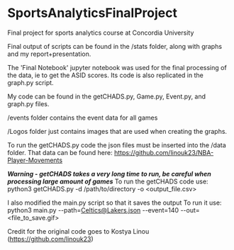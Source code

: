 # SportsAnalyticsFinalProject
Final project for sports analytics course at Concordia University

Final output of scripts can be found in the /stats folder, along with graphs and my report+presentation.

The 'Final Notebook' jupyter notebook was used for the final processing of the data, ie to get the ASID scores. Its code is also replicated in the graph.py script.

My code can be found in the getCHADS.py, Game.py, Event.py, and graph.py files.

/events folder contains the event data for all games

/Logos folder just contains images that are used when creating the graphs.

To run the getCHADS.py code the json files must be inserted into the /data folder. That data can be found here:
https://github.com/linouk23/NBA-Player-Movements

***Warning - getCHADS takes a very long time to run, be careful when processing large amount of games***
To run the getCHADS code use:
python3 getCHADS.py -d /path/to/directory -o <output_file.csv>

I also modified the main.py script so that it saves the output
To run it use:
python3 main.py --path=Celtics@Lakers.json --event=140 --out=<file_to_save.gif>

Credit for the original code goes to Kostya Linou (https://github.com/linouk23)

